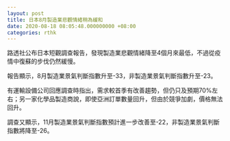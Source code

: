 ```yaml
---
layout: post
title: 日本8月製造業悲觀情緒稍為緩和
date: 2020-08-18 08:05:48.000000000 +08:00
categories: rthk
---
```


路透社公布日本短觀調查報告，發現製造業悲觀情緒降至4個月來最低，不過從疫情中復蘇的步伐仍然緩慢。

報告顯示，8月製造業景氣判斷指數升至-33，非製造業景氣判斷指數升至-23。

有運輸設備公司回應調查時指出，需求較首季有改善趨勢，但仍只及預期70%左右；另一家化學品製造商說，即使亞洲訂單數量回升，但由於競爭加劇，價格無法回升。

調查又顯示，11月製造業景氣判斷指數預計進一步改善至-22，非製造業景氣判斷指數將降至-26。
